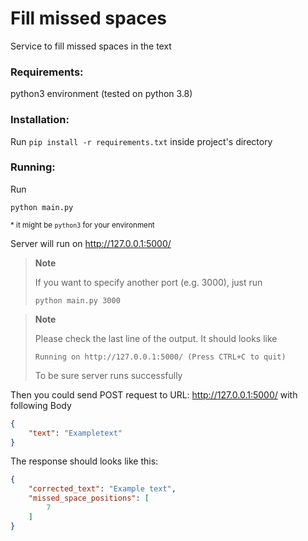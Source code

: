# Fill missed spaces

Service to fill missed spaces in the text

### Requirements:
python3 environment (tested on python 3.8)
### Installation:
Run `pip install -r requirements.txt` inside project's directory
### Running:
Run

`python main.py`

<sub>* it might be `python3` for your environment</sub>

Server will run on http://127.0.0.1:5000/ 

> **Note**
>
>If you want to specify another port (e.g. 3000), just run
>
>`python main.py 3000`

> **Note**
>
>Please check the last line of the output. It should looks like
>
>`Running on http://127.0.0.1:5000/ (Press CTRL+C to quit)`
> 
> To be sure server runs successfully

Then you could send POST request to URL: http://127.0.0.1:5000/ with following Body

```json
{
    "text": "Exampletext"
}
```

The response should looks like this:

```json
{
    "corrected_text": "Example text",
    "missed_space_positions": [
        7
    ]
}
```
